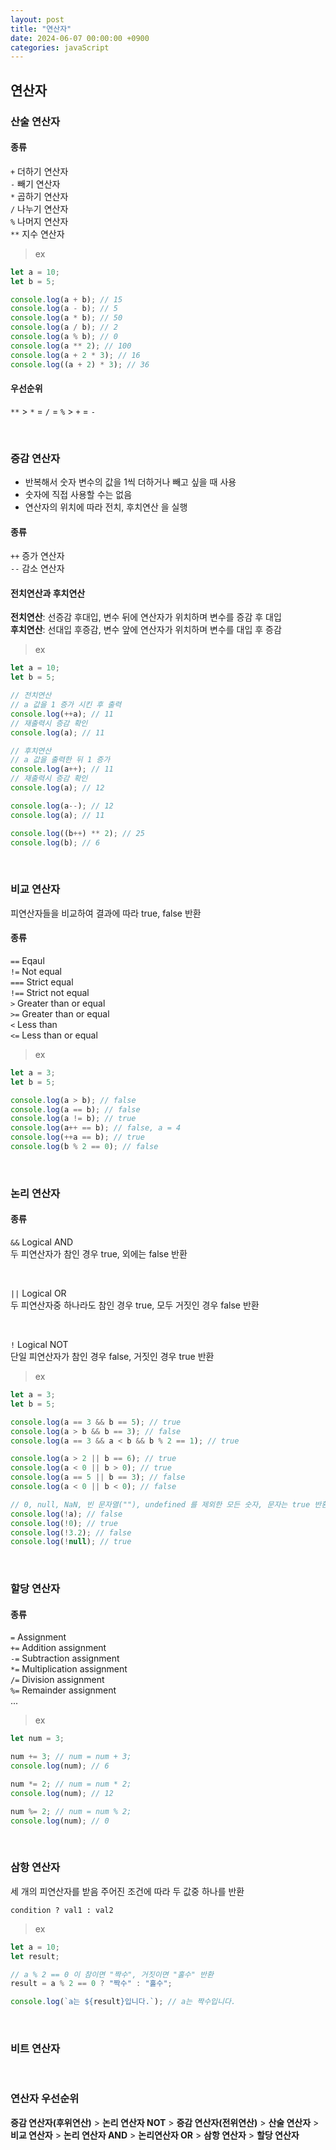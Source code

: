 ```yaml
---
layout: post
title: "연산자"
date: 2024-06-07 00:00:00 +0900
categories: javaScript
---
```


## 연산자

### 산술 연산자

#### 종류

`+` 더하기 연산자<br>
`-` 빼기 연산자<br>
`*` 곱하기 연산자<br>
`/` 나누기 연산자<br>
`%` 나머지 연산자<br>
`**` 지수 연산자<br>

> ex

```javascript
let a = 10;
let b = 5;

console.log(a + b); // 15
console.log(a - b); // 5
console.log(a * b); // 50
console.log(a / b); // 2
console.log(a % b); // 0
console.log(a ** 2); // 100
console.log(a + 2 * 3); // 16
console.log((a + 2) * 3); // 36
```

#### 우선순위

`**` > `*` = `/` = `%` > `+` = `-`

<br>

### 증감 연산자

- 반복해서 숫자 변수의 값을 1씩 더하거나 빼고 싶을 때 사용
- 숫자에 직접 사용할 수는 없음
- 연산자의 위치에 따라 전치, 후치연산 을 실행

#### 종류

`++` 증가 연산자<br>
`--` 감소 연산자

#### 전치연산과 후치연산

**전치연산**: 선증감 후대입, 변수 뒤에 연산자가 위치하며 변수를 증감 후 대입<br>
**후치연산**: 선대입 후증감, 변수 앞에 연산자가 위치하며 변수를 대입 후 증감

> ex

```javascript
let a = 10;
let b = 5;

// 전치연산
// a 값을 1 증가 시킨 후 출력
console.log(++a); // 11
// 재출력시 증감 확인
console.log(a); // 11

// 후치연산
// a 값을 출력한 뒤 1 증가
console.log(a++); // 11
// 재출력시 증감 확인
console.log(a); // 12

console.log(a--); // 12
console.log(a); // 11

console.log((b++) ** 2); // 25
console.log(b); // 6
```

<br>

### 비교 연산자

피연산자들을 비교하여 결과에 따라 true, false 반환

#### 종류

`==` Eqaul<br>
`!=` Not equal<br>
`===` Strict equal<br>
`!==` Strict not equal<br>
`>` Greater than or equal<br>
`>=` Greater than or equal<br>
`<` Less than<br>
`<=` Less than or equal<br>

> ex

```javascript
let a = 3;
let b = 5;

console.log(a > b); // false
console.log(a == b); // false
console.log(a != b); // true
console.log(a++ == b); // false, a = 4
console.log(++a == b); // true
console.log(b % 2 == 0); // false
```

<br>

### 논리 연산자

#### 종류

`&&` Logical AND<br>
두 피연산자가 참인 경우 true, 외에는 false 반환

<br>

`||` Logical OR<br>
두 피연산자중 하나라도 참인 경우 true, 모두 거짓인 경우 false 반환

<br>

`!` Logical NOT<br>
단일 피연산자가 참인 경우 false, 거짓인 경우 true 반환

> ex

```javascript
let a = 3;
let b = 5;

console.log(a == 3 && b == 5); // true
console.log(a > b && b == 3); // false
console.log(a == 3 && a < b && b % 2 == 1); // true

console.log(a > 2 || b == 6); // true
console.log(a < 0 || b > 0); // true
console.log(a == 5 || b == 3); // false
console.log(a < 0 || b < 0); // false

// 0, null, NaN, 빈 문자열(""), undefined 를 제외한 모든 숫자, 문자는 true 반환
console.log(!a); // false
console.log(!0); // true
console.log(!3.2); // false
console.log(!null); // true
```

<br>

### 할당 연산자

#### 종류

`=` Assignment<br>
`+=` Addition assignment<br>
`-=` Subtraction assignment<br>
`*=` Multiplication assignment<br>
`/=` Division assignment<br>
`%=` Remainder assignment<br>
...

> ex

```javascript
let num = 3;

num += 3; // num = num + 3;
console.log(num); // 6

num *= 2; // num = num * 2;
console.log(num); // 12

num %= 2; // num = num % 2;
console.log(num); // 0
```

<br>

### 삼항 연산자

세 개의 피연산자를 받음
주어진 조건에 따라 두 값중 하나를 반환

`condition ? val1 : val2`

> ex

```javascript
let a = 10;
let result;

// a % 2 == 0 이 참이면 "짝수", 거짓이면 "홀수" 반환
result = a % 2 == 0 ? "짝수" : "홀수";

console.log(`a는 ${result}입니다.`); // a는 짝수입니다.
```

<br>

### 비트 연산자

<br>

### 연산자 우선순위

**증감 연산자(후위연산)** > **논리 연산자 NOT** > **증감 연산자(전위연산)** > **산술 연산자** > **비교 연산자** > **논리 연산자 AND** > **논리연산자 OR** > **삼항 연산자** > **할당 연산자**
